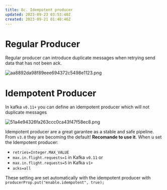 ```yaml
---
title: 8c. Idempotent producer
updated: 2023-09-23 03:53:40Z
created: 2023-09-21 01:48:46Z
---
```


# Regular Producer

Regular producer can introduce duplicate messages when retrying send data that has not been ack.

![aa8892da98f89eee694372c5498e1123.png](../_resources/aa8892da98f89eee694372c5498e1123.png)

# Idempotent Producer

In kafka `v0.11+` you can define an idempotent producer which will not duplicate messages

![51a4e94326fa263ccc0ca43f47f58ec8.png](../_resources/51a4e94326fa263ccc0ca43f47f58ec8.png)

Idempotent producer are a great garantee as a stable and safe pipeline. From `v3.0` they are becoming the default! **Recomande to use it**.
When u set the Idempotent producer:

-   `retries=Integer.MAX_VALUE`
-   `max.in.flight.requests=1` in Kafka `v0.11` or
-   `max.in.flight.requests=5` in Kafka `v1+`
-   `acks=all`

These setting are set automatically with the idempotent producer with `producerProp.put("enable.idempotent", true);`
